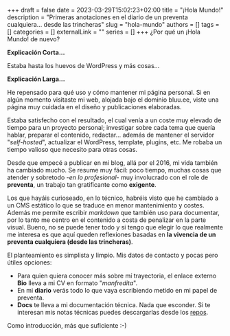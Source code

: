+++ 
draft = false 
date = 2023-03-29T15:02:23+02:00
title = "¡Hola Mundo!"
description = "Primeras anotaciones en el diario de un preventa cualquiera... desde las trincheras"
slug = "hola-mundo"
authors = []
tags = []
categories = []
externalLink = ""
series = []
+++
¿Por qué un ¡Hola Mundo! de nuevo?

**Explicación Corta...**

Estaba hasta los huevos de WordPress y más cosas...

**Explicación Larga...**

He repensado para qué uso y cómo mantener mi página personal. Si en algún momento visitaste mi web, alojada bajo el dominio bluu.ee, viste una página muy cuidada en el diseño y publicaciones elaboradas. 

Estaba satisfecho con el resultado, el cual venía a un coste muy elevado de tiempo para un proyecto personal; investigar sobre cada tema que quería hablar, preparar el contenido, redactar... además de mantener el servidor "*self-hosted*", actualizar el WordPress, template, plugins, etc. Me robaba un tiempo valioso que necesito para otras cosas.

Desde que empecé a publicar en mi blog, allá por el 2016, mi vida también ha cambiado mucho. Se resume muy fácil: poco tiempo, muchas cosas que atender y sobretodo -*en lo profesional*- muy involucrado con el role de **preventa**, un trabajo tan gratificante como **exigente**.

Los que hayáis curioseado, en lo técnico, habréis visto que he cambiado a un CMS estático lo que se traduce en menor mantenimiento y costes. Además me permite escribir *markdown* que también uso para documentar, por lo tanto me centro en el contenido a costa de penalizar en la parte visual. Bueno, no se puede tener todo y si tengo que elegir lo que realmente me interesa es que aquí queden reflexiones basadas en **la vivencia de un preventa cualquiera (desde las trincheras)**. 

El planteamiento es simplista y limpio. Mis datos de contacto y pocas pero útiles opciones:

- Para quien quiera conocer más sobre mí trayectoria, el enlace externo **Bio** lleva a mi CV en formato "*manfredita*".
- En mi **diario** verás todo lo que vaya escribiendo metido en mi papel de preventa.
- **Docs** te lleva a mi documentación técnica. Nada que esconder. Si te interesan mis notas técnicas puedes descargarlas desde los [repos](https://github.com/fcolomer-dev).


Como introducción, más que suficiente :-)

